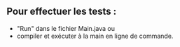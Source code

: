 ## Pour effectuer les tests : 
- "Run" dans le fichier Main.java
ou 
- compiler et exécuter à la main en ligne de commande.
